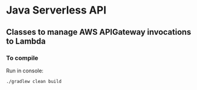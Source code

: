 # Java Serverless API

## Classes to manage AWS APIGateway invocations to Lambda

### To compile

Run in console:

`./gradlew clean build`
 
